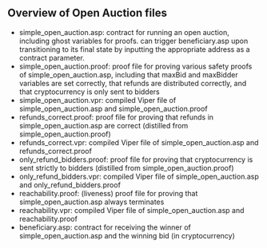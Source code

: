## Overview of Open Auction files
* simple_open_auction.asp: contract for running an open auction, including ghost variables for proofs. can trigger beneficiary.asp upon transitioning to its final state by inputting the appropriate address as a contract parameter.
* simple_open_auction.proof: proof file for proving various safety proofs of simple_open_auction.asp, including that maxBid and maxBidder variables are set correctly, that refunds are distributed correctly, and that cryptocurrency is only sent to bidders
* simple_open_auction.vpr: compiled Viper file of simple_open_auction.asp and simple_open_auction.proof
* refunds_correct.proof: proof file for proving that refunds in simple_open_auction.asp are correct (distilled from simple_open_auction.proof)
* refunds_correct.vpr: compiled Viper file of simple_open_auction.asp and refunds_correct.proof
* only_refund_bidders.proof: proof file for proving that cryptocurrency is sent strictly to bidders (distilled from simple_open_auction.proof)
* only_refund_bidders.vpr: compiled Viper file of simple_open_auction.asp and only_refund_bidders.proof
* reachability.proof: (liveness) proof file for proving that simple_open_auction.asp always terminates
* reachability.vpr: compiled Viper file of simple_open_auction.asp and reachability.proof
* beneficiary.asp: contract for receiving the winner of simple_open_auction.asp and the winning bid (in cryptocurrency)

